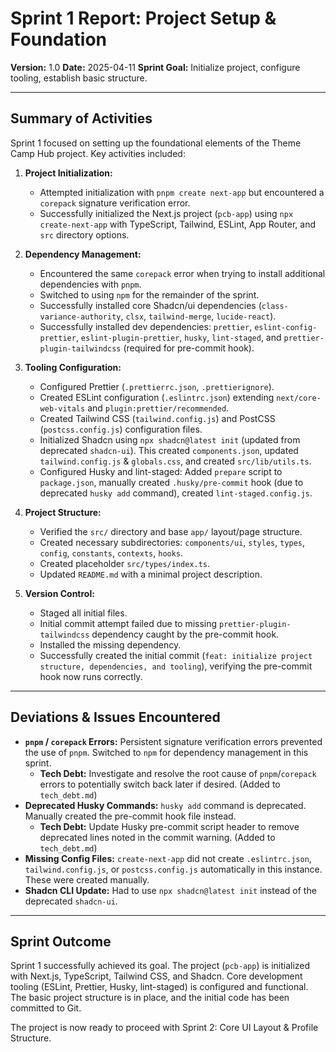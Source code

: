 # Sprint 1 Report: Project Setup & Foundation

**Version:** 1.0
**Date:** 2025-04-11
**Sprint Goal:** Initialize project, configure tooling, establish basic structure.

---

## Summary of Activities

Sprint 1 focused on setting up the foundational elements of the Theme Camp Hub project. Key activities included:

1.  **Project Initialization:**
    *   Attempted initialization with `pnpm create next-app` but encountered a `corepack` signature verification error.
    *   Successfully initialized the Next.js project (`pcb-app`) using `npx create-next-app` with TypeScript, Tailwind, ESLint, App Router, and `src` directory options.

2.  **Dependency Management:**
    *   Encountered the same `corepack` error when trying to install additional dependencies with `pnpm`.
    *   Switched to using `npm` for the remainder of the sprint.
    *   Successfully installed core Shadcn/ui dependencies (`class-variance-authority`, `clsx`, `tailwind-merge`, `lucide-react`).
    *   Successfully installed dev dependencies: `prettier`, `eslint-config-prettier`, `eslint-plugin-prettier`, `husky`, `lint-staged`, and `prettier-plugin-tailwindcss` (required for pre-commit hook).

3.  **Tooling Configuration:**
    *   Configured Prettier (`.prettierrc.json`, `.prettierignore`).
    *   Created ESLint configuration (`.eslintrc.json`) extending `next/core-web-vitals` and `plugin:prettier/recommended`.
    *   Created Tailwind CSS (`tailwind.config.js`) and PostCSS (`postcss.config.js`) configuration files.
    *   Initialized Shadcn using `npx shadcn@latest init` (updated from deprecated `shadcn-ui`). This created `components.json`, updated `tailwind.config.js` & `globals.css`, and created `src/lib/utils.ts`.
    *   Configured Husky and lint-staged: Added `prepare` script to `package.json`, manually created `.husky/pre-commit` hook (due to deprecated `husky add` command), created `lint-staged.config.js`.

4.  **Project Structure:**
    *   Verified the `src/` directory and base `app/` layout/page structure.
    *   Created necessary subdirectories: `components/ui`, `styles`, `types`, `config`, `constants`, `contexts`, `hooks`.
    *   Created placeholder `src/types/index.ts`.
    *   Updated `README.md` with a minimal project description.

5.  **Version Control:**
    *   Staged all initial files.
    *   Initial commit attempt failed due to missing `prettier-plugin-tailwindcss` dependency caught by the pre-commit hook.
    *   Installed the missing dependency.
    *   Successfully created the initial commit (`feat: initialize project structure, dependencies, and tooling`), verifying the pre-commit hook now runs correctly.

---

## Deviations & Issues Encountered

*   **`pnpm` / `corepack` Errors:** Persistent signature verification errors prevented the use of `pnpm`. Switched to `npm` for dependency management in this sprint.
    *   **Tech Debt:** Investigate and resolve the root cause of `pnpm`/`corepack` errors to potentially switch back later if desired. (Added to `tech_debt.md`)
*   **Deprecated Husky Commands:** `husky add` command is deprecated. Manually created the pre-commit hook file instead.
    *   **Tech Debt:** Update Husky pre-commit script header to remove deprecated lines noted in the commit warning. (Added to `tech_debt.md`)
*   **Missing Config Files:** `create-next-app` did not create `.eslintrc.json`, `tailwind.config.js`, or `postcss.config.js` automatically in this instance. These were created manually.
*   **Shadcn CLI Update:** Had to use `npx shadcn@latest init` instead of the deprecated `shadcn-ui`.

---

## Sprint Outcome

Sprint 1 successfully achieved its goal. The project (`pcb-app`) is initialized with Next.js, TypeScript, Tailwind CSS, and Shadcn. Core development tooling (ESLint, Prettier, Husky, lint-staged) is configured and functional. The basic project structure is in place, and the initial code has been committed to Git.

The project is now ready to proceed with Sprint 2: Core UI Layout & Profile Structure.
